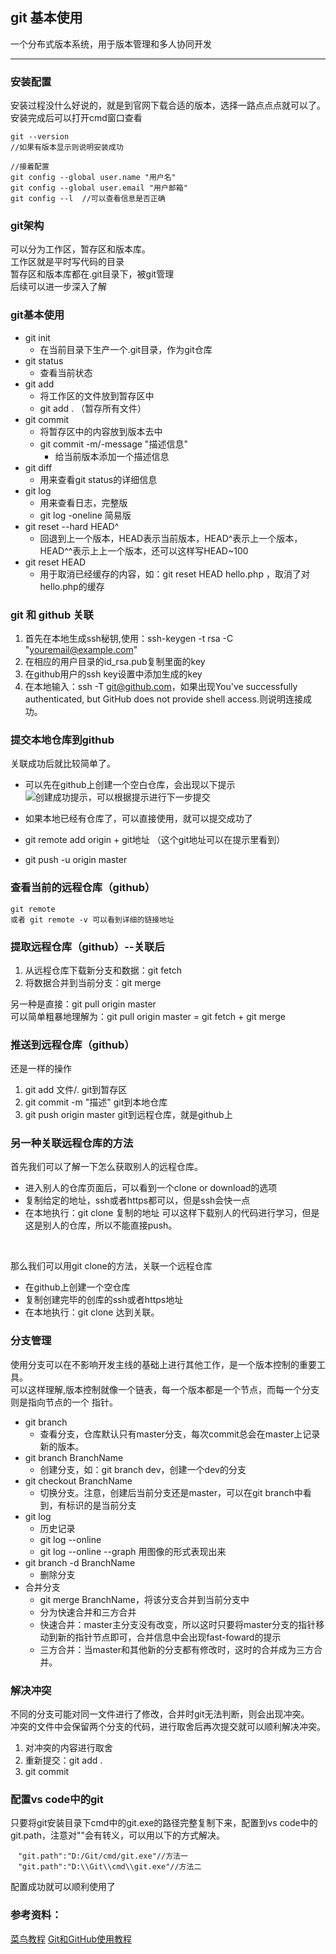 ## git 基本使用
一个分布式版本系统，用于版本管理和多人协同开发
***
### 安装配置
安装过程没什么好说的，就是到官网下载合适的版本，选择一路点点点就可以了。<br>
安装完成后可以打开cmd窗口查看
```
git --version
//如果有版本显示则说明安装成功

//接着配置
git config --global user.name "用户名"
git config --global user.email "用户邮箱"
git config --l  //可以查看信息是否正确
```
### git架构
可以分为工作区，暂存区和版本库。<br>
工作区就是平时写代码的目录<br>
暂存区和版本库都在.git目录下，被git管理<br>
后续可以进一步深入了解

### git基本使用
* git init 
  * 在当前目录下生产一个.git目录，作为git仓库
* git status
  * 查看当前状态
* git add
  * 将工作区的文件放到暂存区中
  * git add . （暂存所有文件）
* git commit
  * 将暂存区中的内容放到版本去中
  * git commit -m/-message "描述信息"
    * 给当前版本添加一个描述信息
* git diff
  * 用来查看git status的详细信息
* git log
  * 用来查看日志，完整版
  * git log -oneline 简易版
* git reset --hard HEAD^
  * 回退到上一个版本，HEAD表示当前版本，HEAD^表示上一个版本，HEAD^^表示上上一个版本，还可以这样写HEAD~100
* git reset HEAD
  * 用于取消已经缓存的内容，如：git reset HEAD hello.php ，取消了对hello.php的缓存


### git 和 github 关联
1. 首先在本地生成ssh秘钥,使用：ssh-keygen -t rsa -C "youremail@example.com"
2. 在相应的用户目录的id_rsa.pub复制里面的key
3. 在github用户的ssh key设置中添加生成的key
4. 在本地输入：ssh -T git@github.com，如果出现You've successfully authenticated, but GitHub does not provide shell access.则说明连接成功。
   
### 提交本地仓库到github
关联成功后就比较简单了。
* 可以先在github上创建一个空白仓库，会出现以下提示
<img src='https://www.runoob.com/wp-content/uploads/2015/03/1BCB4379-1A25-4C77-BB82-92B3E7185435.jpg'
alt="创建成功提示，可以根据提示进行下一步提交">

* 如果本地已经有仓库了，可以直接使用，就可以提交成功了
* git remote add origin + git地址 （这个git地址可以在提示里看到）
* git push -u origin master

### 查看当前的远程仓库（github）
```
git remote 
或者 git remote -v 可以看到详细的链接地址
```

### 提取远程仓库（github）--关联后
1. 从远程仓库下载新分支和数据：git fetch
2. 将数据合并到当前分支：git merge

另一种是直接：git pull origin master<br>
可以简单粗暴地理解为：git pull origin master = git fetch + git merge

### 推送到远程仓库（github）
还是一样的操作
1. git add 文件/.   git到暂存区
2. git commit -m "描述"  git到本地仓库
3. git push origin master git到远程仓库，就是github上

### 另一种关联远程仓库的方法
首先我们可以了解一下怎么获取别人的远程仓库。<br>
* 进入别人的仓库页面后，可以看到一个clone or download的选项
* 复制给定的地址，ssh或者https都可以，但是ssh会快一点
* 在本地执行：git clone 复制的地址
可以这样下载别人的代码进行学习，但是这是别人的仓库，所以不能直接push。
<br>

那么我们可以用git clone的方法，关联一个远程仓库

* 在github上创建一个空仓库
* 复制创建完毕的创库的ssh或者https地址
* 在本地执行：git clone 达到关联。

### 分支管理
使用分支可以在不影响开发主线的基础上进行其他工作，是一个版本控制的重要工具。<br>
可以这样理解,版本控制就像一个链表，每一个版本都是一个节点，而每一个分支则是指向节点的一个
指针。

* git branch
  * 查看分支，仓库默认只有master分支，每次commit总会在master上记录新的版本。
* git branch BranchName
  * 创建分支，如：git branch dev，创建一个dev的分支
* git checkout BranchName
  * 切换分支。注意，创建后当前分支还是master，可以在git branch中看到，有标识的是当前分支
* git log
  * 历史记录
  * git log --online
  * git log --online --graph  用图像的形式表现出来
* git branch -d BranchName
  * 删除分支
* 合并分支
  * git merge BranchName，将该分支合并到当前分支中
  * 分为快速合并和三方合并
  * 快速合并：master主分支没有改变，所以这时只要将master分支的指针移动到新的指针节点即可，合并信息中会出现fast-foward的提示
  * 三方合并：当master和其他新的分支都有修改时，这时的合并成为三方合并。
  
### 解决冲突
不同的分支可能对同一文件进行了修改，合并时git无法判断，则会出现冲突。<br>
冲突的文件中会保留两个分支的代码，进行取舍后再次提交就可以顺利解决冲突。
1. 对冲突的内容进行取舍
2. 重新提交：git add .  
3. git commit 

  
### 配置vs code中的git
只要将git安装目录下cmd中的git.exe的路径完整复制下来，配置到vs code中的git.path，注意对"\"会有转义，可以用以下的方式解决。<br>
```
　"git.path":"D:/Git/cmd/git.exe"//方法一
　"git.path":"D:\\Git\\cmd\\git.exe"//方法二
```
配置成功就可以顺利使用了

### 参考资料：
<a href='https://www.runoob.com/git/git-tutorial.html'>菜鸟教程</a>
<a href="https://www.jianshu.com/p/296d22275cdd">Git和GitHub使用教程</a>



